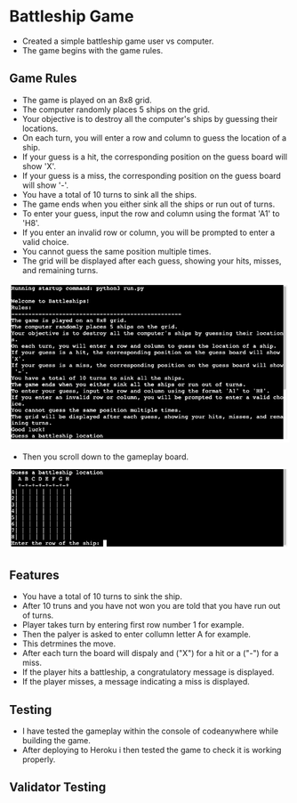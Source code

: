 # Battleship Game

- Created a simple battleship game user vs computer. 
- The game begins with the game rules.

## Game Rules

- The game is played on an 8x8 grid.
- The computer randomly places 5 ships on the grid.
- Your objective is to destroy all the computer's ships by guessing their locations.
- On each turn, you will enter a row and column to guess the location of a ship.
- If your guess is a hit, the corresponding position on the guess board will show 'X'.
- If your guess is a miss, the corresponding position on the guess board will show '-'.
- You have a total of 10 turns to sink all the ships.
- The game ends when you either sink all the ships or run out of turns.
- To enter your guess, input the row and column using the format 'A1' to 'H8'.
- If you enter an invalid row or column, you will be prompted to enter a valid choice.
- You cannot guess the same position multiple times.
- The grid will be displayed after each guess, showing your hits, misses, and remaining turns.

![game rules](/images/game-rules.png)

- Then you scroll down to the gameplay board.

![boardgame](/images/battleship-board.png)

## Features

- You have a total of 10 turns to sink the ship.
- After 10 truns and you have not won you are told that you have run out of turns. 
- Player takes turn by entering first row number 1 for example.
- Then the palyer is asked to enter collumn letter A for example.
- This detrmines the move.
- After each turn the board will dispaly and ("X") for a hit or a ("-") for a miss.
- If the player hits a battleship, a congratulatory message is displayed.
- If the player misses, a message indicating a miss is displayed.

## Testing 

- I have tested the gameplay within the console of codeanywhere while building the game.
- After deploying to Heroku i then tested the game to check it is working properly. 

## Validator Testing


